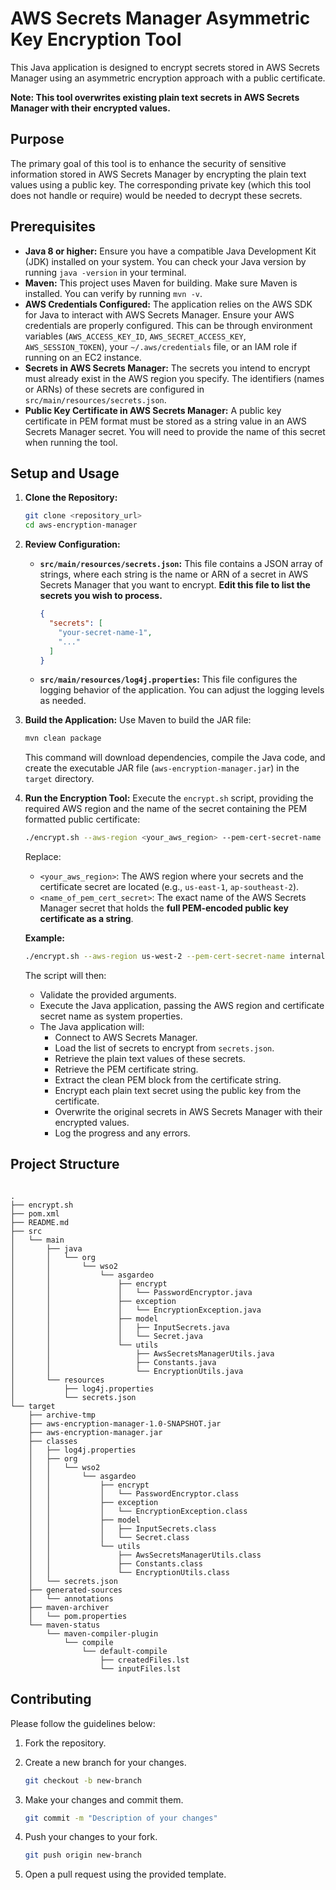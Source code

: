 # AWS Secrets Manager Asymmetric Key Encryption Tool

This Java application is designed to encrypt secrets stored in AWS Secrets Manager using an asymmetric encryption approach with a public certificate.

**Note: This tool overwrites existing plain text secrets in AWS Secrets Manager with their encrypted values.**

## Purpose

The primary goal of this tool is to enhance the security of sensitive information stored in AWS Secrets Manager by encrypting the plain text values using a public key. The corresponding private key (which this tool does not handle or require) would be needed to decrypt these secrets.

## Prerequisites

* **Java 8 or higher:** Ensure you have a compatible Java Development Kit (JDK) installed on your system. You can check your Java version by running `java -version` in your terminal.
* **Maven:** This project uses Maven for building. Make sure Maven is installed. You can verify by running `mvn -v`.
* **AWS Credentials Configured:** The application relies on the AWS SDK for Java to interact with AWS Secrets Manager. Ensure your AWS credentials are properly configured. This can be through environment variables (`AWS_ACCESS_KEY_ID`, `AWS_SECRET_ACCESS_KEY`, `AWS_SESSION_TOKEN`), your `~/.aws/credentials` file, or an IAM role if running on an EC2 instance.
* **Secrets in AWS Secrets Manager:** The secrets you intend to encrypt must already exist in the AWS region you specify. The identifiers (names or ARNs) of these secrets are configured in `src/main/resources/secrets.json`.
* **Public Key Certificate in AWS Secrets Manager:** A public key certificate in PEM format must be stored as a string value in an AWS Secrets Manager secret. You will need to provide the name of this secret when running the tool.

## Setup and Usage

1.  **Clone the Repository:**
    ```bash
    git clone <repository_url>
    cd aws-encryption-manager
    ```

2.  **Review Configuration:**
    * **`src/main/resources/secrets.json`:** This file contains a JSON array of strings, where each string is the name or ARN of a secret in AWS Secrets Manager that you want to encrypt. **Edit this file to list the secrets you wish to process.**
        ```json
        {
          "secrets": [
            "your-secret-name-1",
            "..."
          ]
        }
        ```
    * **`src/main/resources/log4j.properties`:** This file configures the logging behavior of the application. You can adjust the logging levels as needed.

3.  **Build the Application:**
    Use Maven to build the JAR file:
    ```bash
    mvn clean package
    ```
    This command will download dependencies, compile the Java code, and create the executable JAR file (`aws-encryption-manager.jar`) in the `target` directory.

4.  **Run the Encryption Tool:**
    Execute the `encrypt.sh` script, providing the required AWS region and the name of the secret containing the PEM formatted public certificate:
    ```bash
    ./encrypt.sh --aws-region <your_aws_region> --pem-cert-secret-name <name_of_pem_cert_secret>
    ```
    Replace:
    * `<your_aws_region>`: The AWS region where your secrets and the certificate secret are located (e.g., `us-east-1`, `ap-southeast-2`).
    * `<name_of_pem_cert_secret>`: The exact name of the AWS Secrets Manager secret that holds the **full PEM-encoded public key certificate as a string**.

    **Example:**
    ```bash
    ./encrypt.sh --aws-region us-west-2 --pem-cert-secret-name internal/public-encryption-cert
    ```

    The script will then:
    * Validate the provided arguments.
    * Execute the Java application, passing the AWS region and certificate secret name as system properties.
    * The Java application will:
        * Connect to AWS Secrets Manager.
        * Load the list of secrets to encrypt from `secrets.json`.
        * Retrieve the plain text values of these secrets.
        * Retrieve the PEM certificate string.
        * Extract the clean PEM block from the certificate string.
        * Encrypt each plain text secret using the public key from the certificate.
        * Overwrite the original secrets in AWS Secrets Manager with their encrypted values.
        * Log the progress and any errors.

## Project Structure

```plaintext

.
├── encrypt.sh
├── pom.xml
├── README.md
├── src
│   └── main
│       ├── java
│       │   └── org
│       │       └── wso2
│       │           └── asgardeo
│       │               ├── encrypt
│       │               │   └── PasswordEncryptor.java
│       │               ├── exception
│       │               │   └── EncryptionException.java
│       │               ├── model
│       │               │   ├── InputSecrets.java
│       │               │   └── Secret.java
│       │               └── utils
│       │                   ├── AwsSecretsManagerUtils.java
│       │                   ├── Constants.java
│       │                   └── EncryptionUtils.java
│       └── resources
│           ├── log4j.properties
│           └── secrets.json
└── target
    ├── archive-tmp
    ├── aws-encryption-manager-1.0-SNAPSHOT.jar
    ├── aws-encryption-manager.jar
    ├── classes
    │   ├── log4j.properties
    │   ├── org
    │   │   └── wso2
    │   │       └── asgardeo
    │   │           ├── encrypt
    │   │           │   └── PasswordEncryptor.class
    │   │           ├── exception
    │   │           │   └── EncryptionException.class
    │   │           ├── model
    │   │           │   ├── InputSecrets.class
    │   │           │   └── Secret.class
    │   │           └── utils
    │   │               ├── AwsSecretsManagerUtils.class
    │   │               ├── Constants.class
    │   │               └── EncryptionUtils.class
    │   └── secrets.json
    ├── generated-sources
    │   └── annotations
    ├── maven-archiver
    │   └── pom.properties
    └── maven-status
        └── maven-compiler-plugin
            └── compile
                └── default-compile
                    ├── createdFiles.lst
                    └── inputFiles.lst

```

## Contributing

Please follow the guidelines below:

1. Fork the repository.

2. Create a new branch for your changes.
   ```bash
   git checkout -b new-branch
   ```
3. Make your changes and commit them.
   ```bash
   git commit -m "Description of your changes"
   ```

4. Push your changes to your fork.
   ```bash
   git push origin new-branch
   ```

5. Open a pull request using the provided template.
